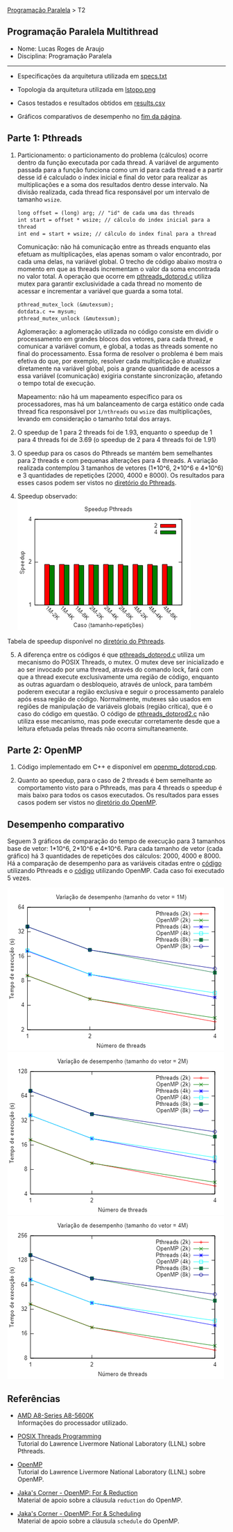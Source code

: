 [Programação Paralela](https://github.com/lucasroges/elc139-2019a) > T2

Programação Paralela Multithread
--------------------------------

- Nome: Lucas Roges de Araujo
- Disciplina: Programação Paralela
--------------------------------

- Especificações da arquitetura utilizada em [specs.txt](https://github.com/lucasroges/elc139-2019a/blob/master/trabalhos/t2/specs.txt)

- Topologia da arquitetura utilizada em [lstopo.png](lstopo.png)

- Casos testados e resultados obtidos em [results.csv](https://github.com/lucasroges/elc139-2019a/blob/master/trabalhos/t2/results.csv)

- Gráficos comparativos de desempenho no [fim da página](https://github.com/lucasroges/elc139-2019a/blob/master/trabalhos/t2/Entrega.md#desempenho-comparativo).

## Parte 1: Pthreads

1. Particionamento: o particionamento do problema (cálculos) ocorre dentro da função executada por cada thread. A variável de argumento passada para a função funciona como um id para cada thread e a partir desse id é calculado o index inicial e final do vetor para realizar as multiplicações e a soma dos resultados dentro desse intervalo. Na divisão realizada, cada thread fica responsável por um intervalo de tamanho ```wsize```.
   ```
   long offset = (long) arg; // "id" de cada uma das threads
   int start = offset * wsize; // cálculo do index inicial para a thread
   int end = start + wsize; // cálculo do index final para a thread
   ```

   Comunicação: não há comunicação entre as threads enquanto elas efetuam as multiplicações, elas apenas somam o valor encontrado, por cada uma delas, na variável global. O trecho de código abaixo mostra o momento em que as threads incrementam o valor da soma encontrada no valor total. A operação que ocorre em [pthreads_dotprod.c](https://github.com/lucasroges/elc139-2019a/blob/master/trabalhos/t2/pthreads_dotprod/pthreads_dotprod.c) utiliza mutex para garantir exclusividade a cada thread no momento de acessar e incrementar a variável que guarda a soma total.
   ```
   pthread_mutex_lock (&mutexsum);
   dotdata.c += mysum;
   pthread_mutex_unlock (&mutexsum);
   ```

   Aglomeração: a aglomeração utilizada no código consiste em dividir o processamento em grandes blocos dos vetores, para cada thread, e comunicar a variável comum, e global, a todas as threads somente no final do processamento. Essa forma de resolver o problema é bem mais efetiva do que, por exemplo, resolver cada multiplicação e atualizar diretamente na variável global, pois a grande quantidade de acessos a essa variável (comunicação) exigiria constante sincronização, afetando o tempo total de execução.

   Mapeamento: não há um mapeamento específico para os processadores, mas há um balanceamento de carga estático onde cada thread fica responsável por ```1/nthreads``` ou ```wsize``` das multiplicações, levando em consideração o tamanho total dos arrays.

2. O speedup de 1 para 2 threads foi de 1.93, enquanto o speedup de 1 para 4 threads foi de 3.69 (o speedup de 2 para 4 threads foi de 1.91)

3. O speedup para os casos do Pthreads se mantém bem semelhantes para 2 threads e com pequenas alterações para 4 threads. A variação realizada contemplou 3 tamanhos de vetores (1\*10^6, 2\*10^6 e 4\*10^6) e 3 quantidades de repetições (2000, 4000 e 8000). Os resultados para esses casos podem ser vistos no [diretório do Pthreads](https://github.com/lucasroges/elc139-2019a/tree/master/trabalhos/t2/pthreads_dotprod).

4. Speedup observado:
![speedup_pthreads](pthreads_dotprod/speedup_pthreads.png)

Tabela de speedup disponível no [diretório do Pthreads](https://github.com/lucasroges/elc139-2019a/tree/master/trabalhos/t2/pthreads_dotprod).

5. A diferença entre os códigos é que [pthreads_dotprod.c](https://github.com/lucasroges/elc139-2019a/blob/master/trabalhos/t2/pthreads_dotprod/pthreads_dotprod.c) utiliza um mecanismo do POSIX Threads, o mutex. O mutex deve ser inicializado e ao ser invocado por uma thread, através do comando lock, fará com que a thread execute exclusivamente uma região de código, enquanto as outras aguardam o desbloqueio, através de unlock, para também poderem executar a região exclusiva e seguir o processamento paralelo após essa região de código. Normalmente, mutexes são usados em regiões de manipulação de variáveis globais (região crítica), que é o caso do código em questão. O código de [pthreads_dotprod2.c](https://github.com/lucasroges/elc139-2019a/blob/master/trabalhos/t2/pthreads_dotprod/pthreads_dotprod2.c) não utiliza esse mecanismo, mas pode executar corretamente desde que a leitura efetuada pelas threads não ocorra simultaneamente.

## Parte 2: OpenMP

1. Código implementado em C++ e disponível em [openmp_dotprod.cpp](https://github.com/lucasroges/elc139-2019a/blob/master/trabalhos/t2/openmp/openmp\_dotprod.cpp).

2. Quanto ao speedup, para o caso de 2 threads é bem semelhante ao comportamento visto para o Pthreads, mas para 4 threads o speedup é mais baixo para todos os casos executados. Os resultados para esses casos podem ser vistos no [diretório do OpenMP](https://github.com/lucasroges/elc139-2019a/tree/master/trabalhos/t2/openmp).

## Desempenho comparativo

Seguem 3 gráficos de comparação do tempo de execução para 3 tamanhos base de vetor: 1\*10^6, 2\*10^6 e 4\*10^6. Para cada tamanho de vetor (cada gráfico) há 3 quantidades de repetições dos cálculos: 2000, 4000 e 8000. Há a comparação de desempenho para as variáveis citadas entre o [código](https://github.com/lucasroges/elc139-2019a/blob/master/trabalhos/t2/pthreads_dotprod/pthreads_dotprod.c) utilizando Pthreads e o [código](https://github.com/lucasroges/elc139-2019a/blob/master/trabalhos/t2/openmp/openmp\_dotprod.cpp) utilizando OpenMP. Cada caso foi executado 5 vezes.

![comparativo1M](comparação_1M.png)
![comparativo2M](comparação_2M.png)
![comparativo4M](comparação_4M.png)


## Referências

- [AMD A8-Series A8-5600K](http://www.cpu-world.com/CPUs/Bulldozer/AMD-A8-Series%20A8-5600K.html)  
  Informações do processador utilizado.

- [POSIX Threads Programming](https://computing.llnl.gov/tutorials/pthreads/)  
  Tutorial do Lawrence Livermore National Laboratory (LLNL) sobre Pthreads.

- [OpenMP](https://computing.llnl.gov/tutorials/openMP/)  
  Tutorial do Lawrence Livermore National Laboratory (LLNL) sobre OpenMP.

- [Jaka's Corner - OpenMP: For & Reduction](http://jakascorner.com/blog/2016/06/omp-for-reduction.html)  
  Material de apoio sobre a cláusula ```reduction``` do OpenMP.

- [Jaka's Corner - OpenMP: For & Scheduling](http://jakascorner.com/blog/2016/06/omp-for-scheduling.html)  
  Material de apoio sobre a cláusula ```schedule``` do OpenMP.